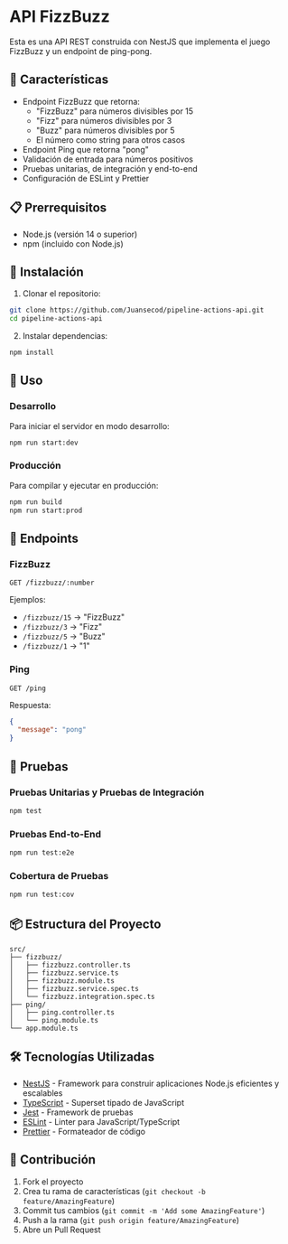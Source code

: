 # API FizzBuzz

Esta es una API REST construida con NestJS que implementa el juego FizzBuzz y un endpoint de ping-pong.

## 🚀 Características

- Endpoint FizzBuzz que retorna:
  - "FizzBuzz" para números divisibles por 15
  - "Fizz" para números divisibles por 3
  - "Buzz" para números divisibles por 5
  - El número como string para otros casos
- Endpoint Ping que retorna "pong"
- Validación de entrada para números positivos
- Pruebas unitarias, de integración y end-to-end
- Configuración de ESLint y Prettier

## 📋 Prerrequisitos

- Node.js (versión 14 o superior)
- npm (incluido con Node.js)

## 🔧 Instalación

1. Clonar el repositorio:
```bash
git clone https://github.com/Juansecod/pipeline-actions-api.git
cd pipeline-actions-api
```

2. Instalar dependencias:
```bash
npm install
```

## 🚀 Uso

### Desarrollo
Para iniciar el servidor en modo desarrollo:
```bash
npm run start:dev
```

### Producción
Para compilar y ejecutar en producción:
```bash
npm run build
npm run start:prod
```

## 📝 Endpoints

### FizzBuzz
```
GET /fizzbuzz/:number
```
Ejemplos:
- `/fizzbuzz/15` → "FizzBuzz"
- `/fizzbuzz/3` → "Fizz"
- `/fizzbuzz/5` → "Buzz"
- `/fizzbuzz/1` → "1"

### Ping
```
GET /ping
```
Respuesta:
```json
{
  "message": "pong"
}
```

## 🧪 Pruebas

### Pruebas Unitarias y Pruebas de Integración
```bash
npm test
```

### Pruebas End-to-End
```bash
npm run test:e2e
```

### Cobertura de Pruebas
```bash
npm run test:cov
```

## 📦 Estructura del Proyecto

```
src/
├── fizzbuzz/
│   ├── fizzbuzz.controller.ts
│   ├── fizzbuzz.service.ts
│   ├── fizzbuzz.module.ts
│   ├── fizzbuzz.service.spec.ts
│   └── fizzbuzz.integration.spec.ts
├── ping/
│   ├── ping.controller.ts
│   └── ping.module.ts
└── app.module.ts
```

## 🛠️ Tecnologías Utilizadas

- [NestJS](https://nestjs.com/) - Framework para construir aplicaciones Node.js eficientes y escalables
- [TypeScript](https://www.typescriptlang.org/) - Superset tipado de JavaScript
- [Jest](https://jestjs.io/) - Framework de pruebas
- [ESLint](https://eslint.org/) - Linter para JavaScript/TypeScript
- [Prettier](https://prettier.io/) - Formateador de código

## 👥 Contribución

1. Fork el proyecto
2. Crea tu rama de características (`git checkout -b feature/AmazingFeature`)
3. Commit tus cambios (`git commit -m 'Add some AmazingFeature'`)
4. Push a la rama (`git push origin feature/AmazingFeature`)
5. Abre un Pull Request
